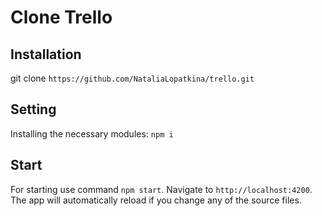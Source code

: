 # Clone Trello

## Installation
git clone `https://github.com/NataliaLopatkina/trello.git`

## Setting
Installing the necessary modules: `npm i `

## Start
For starting use command `npm start`. Navigate to `http://localhost:4200`. The app will automatically reload if you change any of the source files.
